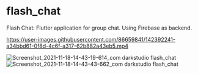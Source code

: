 # flash_chat

Flash Chat: Flutter application for group chat. Using Firebase as backend.



https://user-images.githubusercontent.com/86659841/142392241-a34bbd61-0f8d-4c6f-a317-62b882a43eb5.mp4




![Screenshot_2021-11-18-14-43-19-614_com darkstudio flash_chat](https://user-images.githubusercontent.com/86659841/142391361-98313059-3470-42d8-9786-e83cafd1c989.jpg)
![Screenshot_2021-11-18-14-43-43-662_com darkstudio flash_chat](https://user-images.githubusercontent.com/86659841/142391369-b59886bf-4b75-4b13-985b-d8353167cc79.jpg)

